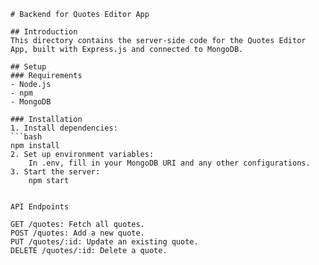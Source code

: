     # Backend for Quotes Editor App

    ## Introduction
    This directory contains the server-side code for the Quotes Editor App, built with Express.js and connected to MongoDB.

    ## Setup
    ### Requirements
    - Node.js
    - npm
    - MongoDB

    ### Installation
    1. Install dependencies:
    ```bash
    npm install
    2. Set up environment variables:
        In .env, fill in your MongoDB URI and any other configurations.
    3. Start the server:
        npm start


    API Endpoints

    GET /quotes: Fetch all quotes.
    POST /quotes: Add a new quote.
    PUT /quotes/:id: Update an existing quote.
    DELETE /quotes/:id: Delete a quote.